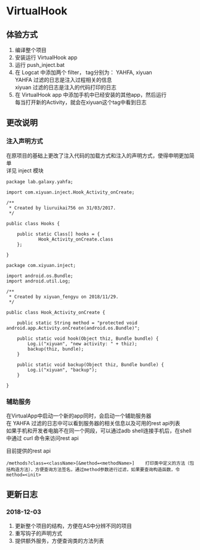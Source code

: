 # VirtualHook
## 体验方式
1. 编译整个项目
2. 安装运行 VirtualHook app
3. 运行 push_inject.bat
4. 在 Logcat 中添加两个 filter， tag分别为： YAHFA, xiyuan  
    YAHFA 过滤的日志是注入过程相关的信息  
    xiyuan 过滤的日志是注入的代码打印的日志  
5. 在 VirtualHook app 中添加手机中已经安装的其他app，然后运行  
    每当打开新的Activity，就会在xiyuan这个tag中看到日志  

## 更改说明
### 注入声明方式
在原项目的基础上更改了注入代码的加载方式和注入的声明方式，使得申明更加简单  
详见 inject 模块  
```
package lab.galaxy.yahfa;

import com.xiyuan.inject.Hook_Activity_onCreate;

/**
 * Created by liuruikai756 on 31/03/2017.
 */

public class Hooks {

    public static Class[] hooks = {
            Hook_Activity_onCreate.class
    };

}
```
```
package com.xiyuan.inject;

import android.os.Bundle;
import android.util.Log;

/**
 * Created by xiyuan_fengyu on 2018/11/29.
 */

public class Hook_Activity_onCreate {

    public static String method = "protected void android.app.Activity.onCreate(android.os.Bundle)";

    public static void hook(Object thiz, Bundle bundle) {
        Log.i("xiyuan", "new activity: " + thiz);
        backup(thiz, bundle);
    }

    public static void backup(Object thiz, Bundle bundle) {
        Log.i("xiyuan", "backup");
    }

}
```

### 辅助服务
在VirtualApp中启动一个新的app同时，会启动一个辅助服务器  
在 YAHFA 过滤的日志中可以看到服务器的相关信息以及可用的rest api列表  
如果手机和开发者电脑不在同一个网段，可以通过adb shell连接手机后，在shell中通过 curl 命令来访问rest api

目前提供的rest api
```
/methods?class=<className>[&method=<methodName>]    打印类中定义的方法（包括构造方法），方便查询方法签名，通过method参数进行过滤，如果要查询构造函数，令method=<init>
```

## 更新日志
### 2018-12-03
1. 更新整个项目的结构，方便在AS中分辨不同的项目
2. 重写钩子的声明方式
3. 提供额外服务，方便查询类的方法列表

